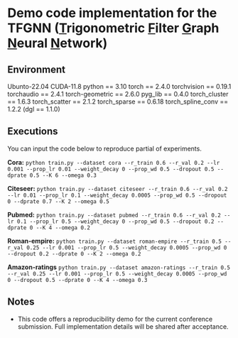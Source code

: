 # Demo code implementation for the TFGNN (<u>T</u>rigonometric <u>F</u>ilter <u>G</u>raph <u>N</u>eural <u>N</u>etwork)

## Environment
Ubunto-22.04
CUDA-11.8
python == 3.10
torch == 2.4.0
torchvision == 0.19.1
torchaudio == 2.4.1
torch-geometric == 2.6.0
pyg_lib == 0.4.0
torch_cluster == 1.6.3
torch_scatter == 2.1.2
torch_sparse == 0.6.18
torch_spline_conv == 1.2.2
(dgl == 1.1.0)

## Executions
You can input the code below to reproduce partial of experiments.

**Cora:**
`python train.py --dataset cora --r_train 0.6 --r_val 0.2 --lr 0.001 --prop_lr 0.01 --weight_decay 0 --prop_wd 0.5 --dropout 0.5 --dprate 0.5 --K 6 --omega 0.3`

**Citeseer:**
`python train.py --dataset citeseer --r_train 0.6 --r_val 0.2 --lr 0.01 --prop_lr 0.1 --weight_decay 0.0005 --prop_wd 0.5 --dropout 0 --dprate 0.7 --K 2 --omega 0.5`

**Pubmed:**
`python train.py --dataset pubmed --r_train 0.6 --r_val 0.2 --lr 0.1 --prop_lr 0.5 --weight_decay 0 --prop_wd 0.5 --dropout 0.2 --dprate 0 --K 4 --omega 0.2`

**Roman-empire:**
`python train.py --dataset roman-empire --r_train 0.5 --r_val 0.25 --lr 0.001 --prop_lr 0.5 --weight_decay 0.0005 --prop_wd 0 --dropout 0.2 --dprate 0 --K 2 --omega 0.2`

**Amazon-ratings**
`python train.py --dataset amazon-ratings --r_train 0.5 --r_val 0.25 --lr 0.001 --prop_lr 0.5 --weight_decay 0.0005 --prop_wd 0 --dropout 0.5 --dprate 0 --K 4 --omega 0.3`

## Notes
- This code offers a reproducibility demo for the current conference submission. Full implementation details will be shared after acceptance.